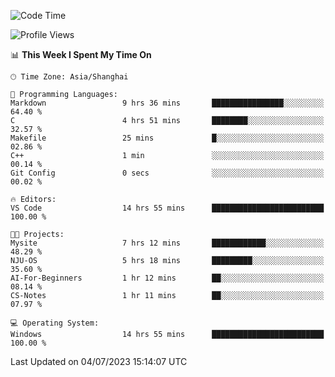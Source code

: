 <!--START_SECTION:waka-->
![Code Time](http://img.shields.io/badge/Code%20Time-1%2C036%20hrs%2035%20mins-blue)

![Profile Views](http://img.shields.io/badge/Profile%20Views-0-blue)

📊 **This Week I Spent My Time On** 

```text
🕑︎ Time Zone: Asia/Shanghai

💬 Programming Languages: 
Markdown                 9 hrs 36 mins       ████████████████░░░░░░░░░   64.40 % 
C                        4 hrs 51 mins       ████████░░░░░░░░░░░░░░░░░   32.57 % 
Makefile                 25 mins             █░░░░░░░░░░░░░░░░░░░░░░░░   02.86 % 
C++                      1 min               ░░░░░░░░░░░░░░░░░░░░░░░░░   00.14 % 
Git Config               0 secs              ░░░░░░░░░░░░░░░░░░░░░░░░░   00.02 % 

🔥 Editors: 
VS Code                  14 hrs 55 mins      █████████████████████████   100.00 % 

🐱‍💻 Projects: 
Mysite                   7 hrs 12 mins       ████████████░░░░░░░░░░░░░   48.29 % 
NJU-OS                   5 hrs 18 mins       █████████░░░░░░░░░░░░░░░░   35.60 % 
AI-For-Beginners         1 hr 12 mins        ██░░░░░░░░░░░░░░░░░░░░░░░   08.14 % 
CS-Notes                 1 hr 11 mins        ██░░░░░░░░░░░░░░░░░░░░░░░   07.97 % 

💻 Operating System: 
Windows                  14 hrs 55 mins      █████████████████████████   100.00 % 
```


 Last Updated on 04/07/2023 15:14:07 UTC
<!--END_SECTION:waka-->